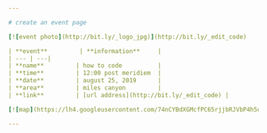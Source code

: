 ```yaml
---

# create an event page 

[![event photo](http://bit.ly/_logo_jpg)](http://bit.ly/_edit_code)

| **event**         | **information**     |
| --- | ---| 
| **name**         | how to code          | 
| **time**         | 12:00 post meridiem  | 
| **date**         | august 25, 2019      |
| **area**         | miles canyon         | 
| **link**         | [url address](http://bit.ly/_edit_code) |

[![map](https://lh4.googleusercontent.com/74nCYBdXGMcfPC65rjjbRJVbP4h5uyr3v9XNYa9F3z0YvhZfVaoSNNe7IKmEA8uJQk76VUhTFw=w371)](http://bit.ly/_edit_code)

---
```

